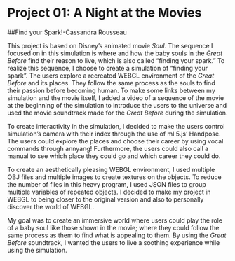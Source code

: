 # Project 01: A Night at the Movies

##Find your Spark!-Cassandra Rousseau

This project is based on Disney’s animated movie _Soul_. The sequence I focused on in this simulation is where and how the baby souls in the _Great Before_ find their reason to live, which is also called “finding your spark.” To realize this sequence, I choose to create a simulation of “finding your spark”. The users explore a recreated WEBGL environment of the _Great Before_ and its places. They follow the same process as the souls to find their passion before becoming human. To make some links between my simulation and the movie itself, I added a video of a sequence of the movie at the beginning of the simulation to introduce the users to the universe and used the movie soundtrack made for the _Great Before_ during the simulation.

To create interactivity in the simulation, I decided to make the users control simulation’s camera with their index through the use of ml 5.js’ Handpose. The users could explore the places and choose their career by using vocal commands through annyang! Furthermore, the users could also call a manual to see which place they could go and which career they could do.

To create an aesthetically pleasing WEBGL environment, I used multiple OBJ files and multiple images to create textures on the objects. To reduce the number of files in this heavy program, I used JSON files to group multiple variables of repeated objects.
I decided to make my project in WEBGL to being closer to the original version and also to personally discover the world of WEBGL.

My goal was to create an immersive world where users could play the role of a baby soul like those shown in the movie; where they could follow the same process as them to find what is appealing to them. By using the _Great Before_ soundtrack, I wanted the users to live a soothing experience while using the simulation.
